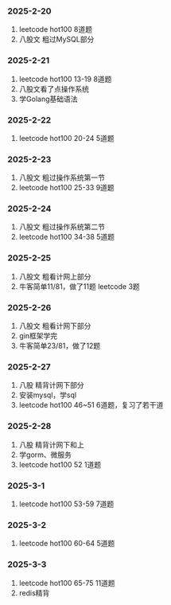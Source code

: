 ### 2025-2-20
1. leetcode hot100 8道题
2. 八股文 粗过MySQL部分
### 2025-2-21
1. leetcode hot100 13-19 8道题
2. 八股文看了点操作系统
3. 学Golang基础语法
### 2025-2-22
1. leetcode hot100 20-24 5道题
### 2025-2-23
1. 八股文 粗过操作系统第一节
2. leetcode hot100 25-33 9道题
### 2025-2-24
1. 八股文 粗过操作系统第二节
2. leetcode hot100 34-38 5道题
### 2025-2-25
1. 八股文 粗看计网上部分
2. 牛客简单11/81，做了11题 leetcode 3题
### 2025-2-26
1. 八股文 粗看计网下部分
2. gin框架学完
3. 牛客简单23/81，做了12题 
### 2025-2-27
1. 八股 精背计网下部分
2. 安装mysql，学sql
3. leetcode hot100 46~51 6道题，复习了若干道
### 2025-2-28
1. 八股 精背计网下和上
2. 学gorm、微服务
3. leetcode hot100 52 1道题
### 2025-3-1
1. leetcode hot100 53-59 7道题
### 2025-3-2
1. leetcode hot100 60-64 5道题
### 2025-3-3
1. leetcode hot100 65-75 11道题
2. redis精背


